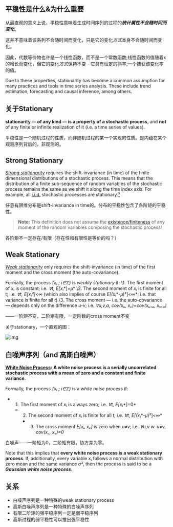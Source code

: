 ## 平稳性是什么&为什么重要

从最直观的意义上说，平稳性意味着生成时间序列的过程的***统计属性不会随时间而变化***。

这并不意味着该系列不会随时间而变化，只是它的变化*方式*本身不会随时间而变化。

因此，代数等价物也许是一个线性函数，而不是一个常数函数;线性函数的值随着x的增长而变化，但它的变化*方式*保持不变 - 它具有恒定的斜率;一个捕获该变化率的值。



Due to these properties, stationarity has become a common assumption for many practices and tools in time series analysis. These include trend estimation, forecasting and causal inference, among others.



## 关于Stationary

**stationarity — of any kind — is a property of a stochastic process**, and **not** of any finite or infinite realization of it (i.e. a time series of values).

平稳性是一个随机过程的性质，而非随机过程的某一个实现的性质。是内蕴在某个观测序列背后的，非观测的。



## Strong Stationary

[*Strong stationarity*](https://en.wikipedia.org/wiki/Stationary_process) requires the shift-invariance (in time) of the finite-dimensional distributions of a stochastic process. This means that the distribution of a finite sub-sequence of random variables of the stochastic process remains the same as we shift it along the time index axis. For example, all [i.i.d.](https://en.wikipedia.org/wiki/Independent_and_identically_distributed_random_variables) stochastic processes are stationary.[³](https://towardsdatascience.com/stationarity-in-time-series-analysis-90c94f27322#f21b)

任意有限维分布是shift-invariance in time的。分布的平稳性包含了各阶矩的平稳性。

> **Note:** This definition does not assume the [existence/finiteness](https://www.statlect.com/fundamentals-of-probability/moments) of any moment of the random variables composing the stochastic process!

各阶矩不一定存在/有限（存在性和有限性是等价的吗？）



## Weak Stationary

[*Weak stationarity*](https://en.wikipedia.org/wiki/Stationary_process#Weak_or_wide-sense_stationarity) only requires the shift-invariance (in time) of the first moment and the cross moment (the auto-covariance).

Formally, the process *{x*ᵢ *; i∈ℤ}* is *weakly stationary* if:
\1. The first moment of *x*ᵢ is constant; i.e. *∀t, E[x*ᵢ*]=𝜇*
\2. The second moment of *x*ᵢ is finite for all t; i.e. *∀t, E[x*ᵢ*²]<∞* (which also implies of course *E[(x*ᵢ*-𝜇)²]<∞*; i.e. that variance is finite for all *t*)
\3. The cross moment — i.e. the auto-covariance — depends only on the difference *u-v*; i.e. *∀u,v,a, cov(xᵤ, xᵥ)=cov(xᵤ₊ₐ, xᵥ₊ₐ)*

——一阶矩不变，二阶矩有限，一定阶数的cross moment不变



关于stationary，一个直观的图：

![img](https://miro.medium.com/max/700/1*tkx0_wwQ2JT7pSlTeg4yzg.png)



## 白噪声序列（and 高斯白噪声）

[**White Noise Process**](https://en.wikipedia.org/wiki/White_noise)**:** **A white noise process is a serially uncorrelated stochastic process with a mean of zero and a constant and finite variance.**

Formally, the process *{x*ᵢ *; i∈ℤ}* is a *white noise process* if:

- 1. The first moment of *x*ᵢ is always zero; i.e. *∀t, E[x*ᵢ*]=0*

  - 2. The second moment of *x*ᵢ is finite for all t; i.e. *∀t, E[(x*ᵢ*-𝜇)²]<∞*

    - 3. The cross moment *E[xᵤ xᵥ]* is zero when u≠v; i.e. *∀u,v w. u*≠v, *cov(xᵤ, xᵥ)=0*

白噪声——一阶矩为0，二阶矩有限，协方差为零。

Note that this implies that **every white noise process is a weak stationary process**. If, additionally, every variable xᵢ follows a normal distribution with zero mean and the same variance *σ²*, then the process is said to be a ***Gaussian white noise process***.



## 关系

- 白噪声序列是一种特殊的weak stationary process
- 高斯白噪声序列是一种特殊的白噪声序列
- 有限二阶矩的强平稳序列一定是弱平稳序列
- 高斯过程的弱平稳性可以推出强平稳性





